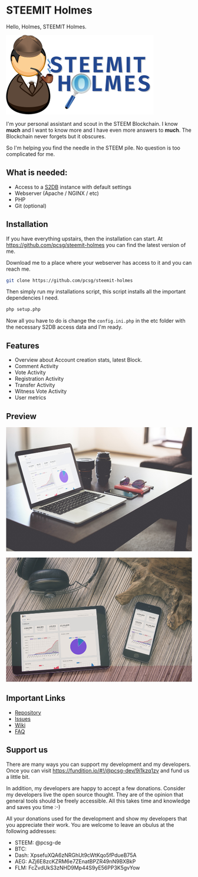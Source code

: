 STEEMIT Holmes
======

Hello, Holmes, STEEMIT Holmes.

![STEEMIT Holmes](bin/images/jediholmshenwatson2_mini.png)

I'm your personal assistant and scout in the STEEM Blockchain.
I know **much** and I want to know more and I have even more answers to **much**.
The Blockchain never forgets but it obscures.

So I'm helping you find the needle in the STEEM pile. No question is too complicated for me.


What is needed:
------

- Access to a [S2DB]() instance with default settings
- Webserver (Apache / NGINX / etc)
- PHP
- Git (optional)


Installation
------

If you have everything upstairs, then the installation can start.
At https://github.com/pcsg/steemit-holmes you can find the latest version of me.

Download me to a place where your webserver has access to it and you can reach me.

```bash
git clone https://github.com/pcsg/steemit-holmes
```

Then simply run my installations script, this script installs all the important dependencies I need.

```bash
php setup.php
``` 

Now all you have to do is change the `config.ini.php` in the etc folder with the necessary S2DB access data and I'm ready.


Features
------

- Overview about Account creation stats, latest Block.
- Comment Activity
- Vote Activity
- Registration Activity
- Transfer Activity
- Witness Vote Activity
- User metrics

Preview
------

![Preview 1](bin/images/previews/1.jpg)

![Preview 1](bin/images/previews/2.jpg)


Important Links
------

- [Repository](https://github.com/pcsg/steemit-holmes)
- [Issues](https://github.com/pcsg/steemit-holmes/issues)
- [Wiki](https://github.com/pcsg/steemit-holmes/wiki)
- [FAQ](https://github.com/pcsg/steemit-holmes/wiki/faq)


Support us
------

There are many ways you can support my development and my developers.
Once you can visit https://fundition.io/#!/@pcsg-dev/9i1kzq1zv and fund us a little bit.

In addition, my developers are happy to accept a few donations. 
Consider my developers live the open source thought. They are of the opinion that general tools should be freely accessible.
All this takes time and knowledge and saves you time :-)

All your donations used for the development and show my developers that you appreciate their work.
You are welcome to leave an obulus at the following addresses:

- STEEM: @pcsg-de
- BTC:
- Dash: XpsefuXQA6zNRGhUt9cWtKqo5fPdueB75A
- AEG: AZj6E8zcKZRM6e7ZEnatBPZR49nN9BXBkP
- FLM: FcZvdUkS3zNHD9Mp44S9yE56PP3K5gvYow
